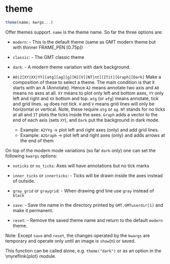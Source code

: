 # theme

```julia
theme(name; kwrgs...)
```

Offer themes support. `name` is the theme name. So far the three options are:

- `modern`: - This is the default theme (same as GMT modern theme but with thinner FRAME_PEN [0.75p])

- `classic`: - The GMT classic theme

- `dark`: - A modern theme variation with dark background.

- `A0|2[XY|XX|YY][atg][ag][g][H][V][NT|nt][ITit][Graph][Dark]` Make a composition of these to select a theme.
   The main condition is that it starts with an A (Annotate). Hence `A2` means annotate two axis
   and `A0` means no axes at all. `XY` means to plot only left and bottom axes, `YY` only left and right
   and `XX` bottom and top. `atg` (or `afg`) means annotate, tick and grid lines. `ag` does not tick.
   `H` and `V` means grid lines will only be horizontal or vertical. Note, these require `atg` or `ag`.
   `NT` stands for no ticks at all and `IT` plots the ticks inside the axes. `Graph` adds a vector
   to the end of each axis (sets `XY`), and `Dark` put the background in dark mode.
   - Example: `A2YYg` -> plot left and right axes (only) and add grid lines.
   - Example: `A2Graph` -> plot left and right axes (only) and adds arrows at the end of them

On top of the modern mode variations (so far `dark` only) one can set the following `kwargs` options:

- `noticks` or `no_ticks`: Axes will have annotations but no tick marks

- `inner_ticks` or `innerticks`: - Ticks will be drawn inside the axes instead of outside.

- `gray_grid` or `graygrid`: - When drawing grid line use `gray` instead of `black`

- `save`: - Save the name in the directory printed by `GMT.GMTuserdir[1]` and make it permanent.

- `reset`: - Remove the saved theme name and return to the default `modern` theme.

Note: Except `save` and `reset`, the changes operated by the `kwargs` are temporary and operate only until
an image is `show`(n) or saved.

This function can be called alone, e.g. `theme("dark")` or as an option in the \myreflink{plot} module.
